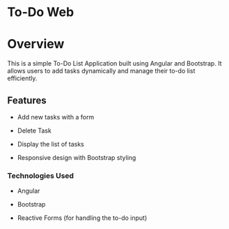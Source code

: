 # To-Do Web

# Overview

This is a simple To-Do List Application built using Angular and Bootstrap. It allows users to add tasks dynamically and manage their to-do list efficiently.

## Features

* Add new tasks with a form
  
* Delete Task

* Display the list of tasks

* Responsive design with Bootstrap styling

### Technologies Used

* Angular 

* Bootstrap 

* Reactive Forms (for handling the to-do input)

